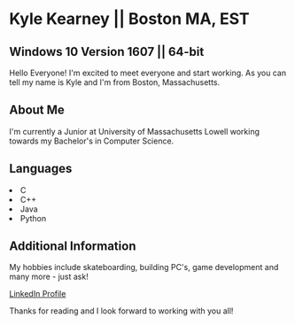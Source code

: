 # Kyle Kearney || Boston MA, EST
## Windows 10 Version 1607 || 64-bit

<p>Hello Everyone! I'm excited to meet everyone and start working.
As you can tell my name is Kyle and I'm from Boston, Massachusetts.</p>

## About Me

I'm currently a Junior at University of Massachusetts Lowell working towards my Bachelor's in Computer Science.

## Languages
<li> C <li> C++ <li> Java <li> Python </li>

## Additional Information
My hobbies include skateboarding, building PC's, game development and many more - just ask!

[LinkedIn Profile](https://www.linkedin.com/in/kyle-kearney-49625111a/)

Thanks for reading and I look forward to working with you all!

